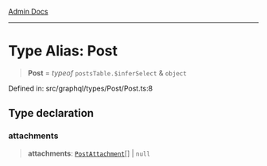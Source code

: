 [Admin Docs](/)

***

# Type Alias: Post

> **Post** = *typeof* `postsTable.$inferSelect` & `object`

Defined in: src/graphql/types/Post/Post.ts:8

## Type declaration

### attachments

> **attachments**: [`PostAttachment`](../../../PostAttachment/PostAttachment/type-aliases/PostAttachment.md)[] \| `null`
